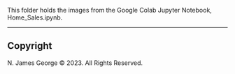 This folder holds the images from the Google Colab Jupyter Notebook, Home_Sales.ipynb.

----

## Copyright

N. James George © 2023. All Rights Reserved.
